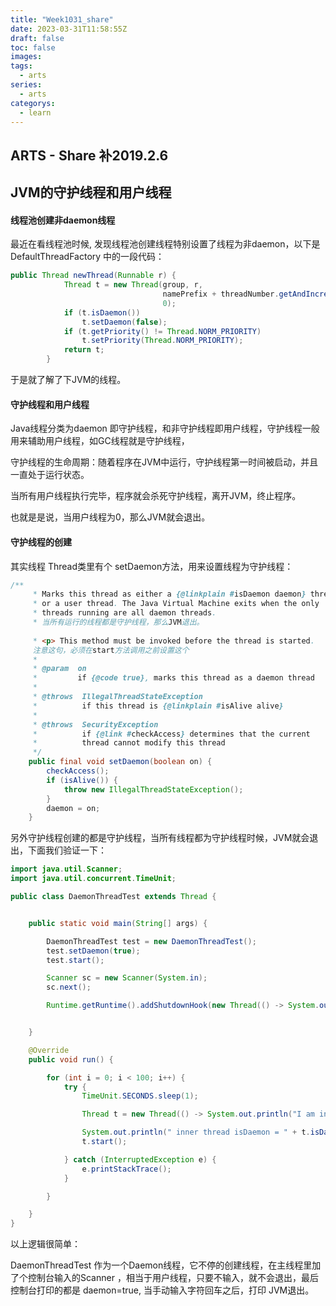 ```yaml
---
title: "Week1031_share"
date: 2023-03-31T11:58:55Z
draft: false 
toc: false
images:
tags:
  - arts 
series:
  - arts 
categorys:
  - learn 
---
```


## ARTS - Share 补2019.2.6

## JVM的守护线程和用户线程

#### 线程池创建非daemon线程

最近在看线程池时候, 发现线程池创建线程特别设置了线程为非daemon，以下是DefaultThreadFactory 中的一段代码：

```java
public Thread newThread(Runnable r) {
            Thread t = new Thread(group, r,
                                  namePrefix + threadNumber.getAndIncrement(),
                                  0);
            if (t.isDaemon())
                t.setDaemon(false);
            if (t.getPriority() != Thread.NORM_PRIORITY)
                t.setPriority(Thread.NORM_PRIORITY);
            return t;
        }
```

于是就了解了下JVM的线程。



#### 守护线程和用户线程

Java线程分类为daemon 即守护线程，和非守护线程即用户线程，守护线程一般用来辅助用户线程，如GC线程就是守护线程，

守护线程的生命周期：随着程序在JVM中运行，守护线程第一时间被启动，并且一直处于运行状态。

当所有用户线程执行完毕，程序就会杀死守护线程，离开JVM，终止程序。

也就是是说，当用户线程为0，那么JVM就会退出。

#### 守护线程的创建

其实线程 Thread类里有个 setDaemon方法，用来设置线程为守护线程：

```java
/**
     * Marks this thread as either a {@linkplain #isDaemon daemon} thread
     * or a user thread. The Java Virtual Machine exits when the only
     * threads running are all daemon threads.
     * 当所有运行的线程都是守护线程，那么JVM退出。
     
     * <p> This method must be invoked before the thread is started.
     注意这句，必须在start方法调用之前设置这个
     *
     * @param  on
     *         if {@code true}, marks this thread as a daemon thread
     *
     * @throws  IllegalThreadStateException
     *          if this thread is {@linkplain #isAlive alive}
     *
     * @throws  SecurityException
     *          if {@link #checkAccess} determines that the current
     *          thread cannot modify this thread
     */
    public final void setDaemon(boolean on) {
        checkAccess();
        if (isAlive()) {
            throw new IllegalThreadStateException();
        }
        daemon = on;
    }
```

另外守护线程创建的都是守护线程，当所有线程都为守护线程时候，JVM就会退出，下面我们验证一下：



```java
import java.util.Scanner;
import java.util.concurrent.TimeUnit;

public class DaemonThreadTest extends Thread {


    public static void main(String[] args) {

        DaemonThreadTest test = new DaemonThreadTest();
        test.setDaemon(true);
        test.start();

        Scanner sc = new Scanner(System.in);
        sc.next();

        Runtime.getRuntime().addShutdownHook(new Thread(() -> System.out.println("JVM exits!")));


    }

    @Override
    public void run() {

        for (int i = 0; i < 100; i++) {
            try {
                TimeUnit.SECONDS.sleep(1);

                Thread t = new Thread(() -> System.out.println("I am inner thread"));

                System.out.println(" inner thread isDaemon = " + t.isDaemon());
                t.start();

            } catch (InterruptedException e) {
                e.printStackTrace();
            }

        }

    }
}
```

以上逻辑很简单：

DaemonThreadTest 作为一个Daemon线程，它不停的创建线程，在主线程里加了个控制台输入的Scanner ，相当于用户线程，只要不输入，就不会退出，最后控制台打印的都是 daemon=true, 当手动输入字符回车之后，打印 JVM退出。